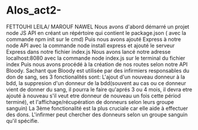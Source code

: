 # Alos_act2-
FETTOUHI LEILA/ MAROUF NAWEL
Nous avons d'abord démarré un projet node JS API en créant un répértoire qui contient le package.json ( avec la commande npm init sur le cmd)
Puis nous avons ajouté Express à notre node API avec la commande node install express et ajouté le serveur Express dans notre fichier index.js
Nous avons lancé notre adresse localhost:8080 avec la commande node index.js sur le terminal du fichier index
Puis nous avons procédé à la création de nos routes selon notre API Bloody. Sachant que Bloody est utilisée par des infirmiers responsables du don de sang, 
ses 3 fonctionalités sont: L'ajout d'un nouveau donneur à la bdd, la suppresion d'un donneur de la bdd(souvent au cas ou ce donneur vient de donner du sang, il pourra 
le faire qu'aprés 3 ou 4 mois, il devra etre ajouté à nouveau s'il veut etre donneur de nouveau un fois cette périod terminé), et l'affichage/récupération 
de donneurs selon leurs groupe sanguin) La 3ème fonctionalité est la plus cruciale car elle aide à effectuer des dons. L'infirmer peut chercher des donneurs selon
un groupe sanguin qu'il spécifie. 
